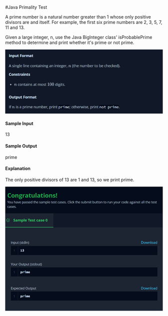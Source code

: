 #Java Primality Test

A prime number is a natural number greater than 1 whose only positive divisors are  and itself. For example, the first six prime numbers are 2, 3, 5, 7, 11 and 13.

Given a large integer, n, use the Java BigInteger class' isProbablePrime method to determine and print whether it's prime or not prime.

![img.png](img.png)

#### Sample Input

13

#### Sample Output

prime

#### Explanation

The only positive divisors of 13 are 1 and 13, so we print prime.

![img_1.png](img_1.png)